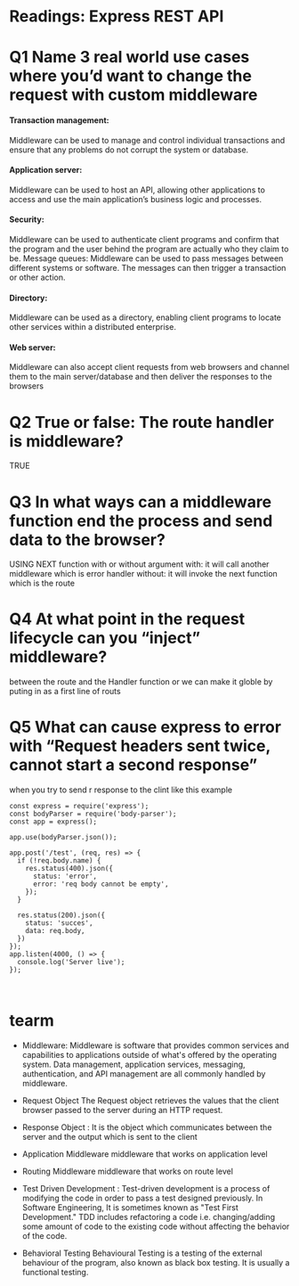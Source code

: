 # Readings: Express REST API


# Q1 Name 3 real world use cases where you’d want to change the request with custom middleware


#### Transaction management: 
Middleware can be used to manage and control individual transactions and ensure that any problems do not corrupt the system or database.
#### Application server:
 Middleware can be used to host an API, allowing other applications to access and use the main application’s business logic and processes.
#### Security: 
Middleware can be used to authenticate client programs and confirm that the program and the user behind the program are actually who they claim to be.
Message queues: Middleware can be used to pass messages between different systems or software. The messages can then trigger a transaction or other action.
#### Directory:
 Middleware can be used as a directory, enabling client programs to locate other services within a distributed enterprise.
#### Web server:
 Middleware can also accept client requests from web browsers and channel them to the main server/database and then deliver the responses to the browsers



 # Q2 True or false: The route handler is middleware? 
 TRUE 

 # Q3 In what ways can a middleware function end the process and send data to the browser?

USING NEXT function with or without argument 
with: it will call another middleware which is error handler
without: it will invoke the next function which is the route 


# Q4 At what point in the request lifecycle can you “inject” middleware?
between the route and the Handler function or we can make it globle by puting in  as a first line of routs 

# Q5 What can cause express to error with “Request headers sent twice, cannot start a second response”
when you  try to send r response to the clint like this example 
```
const express = require('express');
const bodyParser = require('body-parser');
const app = express();

app.use(bodyParser.json());

app.post('/test', (req, res) => {
  if (!req.body.name) {
    res.status(400).json({
      status: 'error',
      error: 'req body cannot be empty',
    });
  }

  res.status(200).json({
    status: 'succes',
    data: req.body,
  })
});
app.listen(4000, () => {
  console.log('Server live');
});



```




# tearm 

* Middleware:
  Middleware is software that provides common services and capabilities to applications outside of what's offered by the operating system. Data management, application services, messaging, authentication, and API management are all commonly handled by middleware.
* Request Object 
  The Request object retrieves the values that the client browser passed to the server during an HTTP request.
* Response Object :
  It is the object which communicates between the server and the output which is sent to the client
* Application Middleware
   middleware that works on application level 
* Routing Middleware
   middleware that works on route level 
* Test Driven Development :
Test-driven development is a process of modifying the code in order to pass a test designed previously. In Software Engineering, It is sometimes known as "Test First Development." TDD includes refactoring a code i.e. changing/adding some amount of code to the existing code without affecting the behavior of the code.
  
* Behavioral Testing
  Behavioural Testing is a testing of the external behaviour of the program, also known as black box testing. It is usually a functional testing.